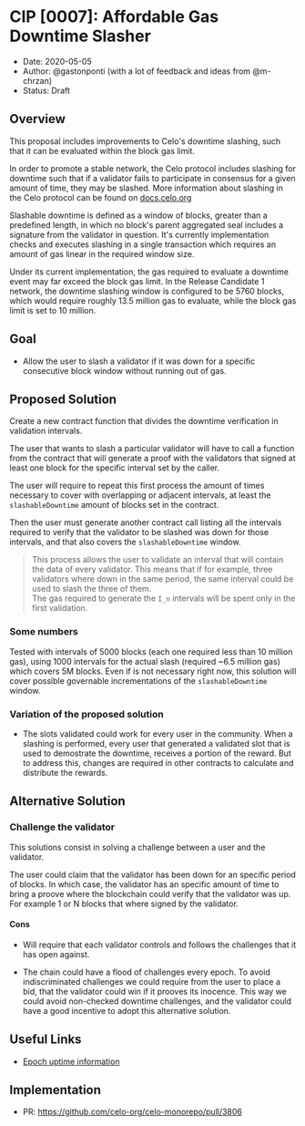 # CIP [0007]: Affordable Gas Downtime Slasher

- Date: 2020-05-05
- Author: @gastonponti (with a lot of feedback and ideas from @m-chrzan)
- Status: Draft

## Overview

This proposal includes improvements to Celo's downtime slashing, such that it can be evaluated within the block gas limit.

In order to promote a stable network, the Celo protocol includes slashing for downtime such that if a validator fails to participate in consensus for a given amount of time, they may be slashed. More information about slashing in the Celo protocol can be found on [docs.celo.org](https://docs.celo.org/celo-codebase/protocol/proof-of-stake/penalties)

Slashable downtime is defined as a window of blocks, greater than a predefined length, in which no block's parent aggregated seal includes a signature from the validator in question. It's currently implementation checks and executes slashing in a single transaction which requires an amount of gas linear in the required window size.

Under its current implementation, the gas required to evaluate a downtime event may far exceed the block gas limit. In the Release Candidate 1 network, the downtime slashing window is configured to be 5760 blocks, which would require roughly 13.5 million gas to evaluate, while the block gas limit is set to 10 million.

## Goal

- Allow the user to slash a validator if it was down for a specific consecutive block window without running out of gas.

## Proposed Solution

Create a new contract function that divides the downtime verification in validation intervals.

The user that wants to slash a particular validator will have to call a function from the contract that will generate a proof with the validators that signed at least one block for the specific interval set by the caller.

The user will require to repeat this first process the amount of times necessary to cover with overlapping or adjacent intervals, at least the `slashableDowntime` amount of blocks set in the contract.

Then the user must generate another contract call listing all the intervals required to verify that the validator to be slashed was down for those intervals, and that also covers the `slashableDowntime` window.

> This process allows the user to validate an interval that will contain the data of every validator. This means that if for example, three validators where down in the same period, the same interval could be used to slash the three of them.  
> The gas required to generate the `I_n` intervals will be spent only in the first validation.

### Some numbers

Tested with intervals of 5000 blocks (each one required less than 10 million gas), using 1000 intervals for the actual slash (required ~6.5 million gas) which covers 5M blocks.
Even if is not necessary right now, this solution will cover possible governable incrementations of the `slashableDowntime` window.

### Variation of the proposed solution

- The slots validated could work for every user in the community. When a slashing is performed, every user that generated a validated slot that is used to demostrate the downtime, receives a portion of the reward. But to address this, changes are required in other contracts to calculate and distribute the rewards.

## Alternative Solution

### Challenge the validator

This solutions consist in solving a challenge between a user and the validator.

The user could claim that the validator has been down for an specific period of blocks. In which case, the validator has an specific amount of time to bring a proove where the blockchain could verify that the validator was up. For example 1 or N blocks that where signed by the validator.

#### Cons

- Will require that each validator controls and follows the challenges that it has open against.

- The chain could have a flood of challenges every epoch. To avoid indiscriminated challenges we could require from the user to place a bid, that the validator could win if it prooves its inocence. This way we could avoid non-checked downtime challenges, and the validator could have a good incentive to adopt this alternative solution.

## Useful Links

- [Epoch uptime information](https://docs.celo.org/celo-codebase/protocol/proof-of-stake/epoch-rewards/validator-rewards)

## Implementation

- PR: <https://github.com/celo-org/celo-monorepo/pull/3806>
